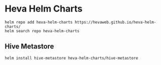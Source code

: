 # Heva Helm Charts

```
helm repo add heva-helm-charts https://hevaweb.github.io/heva-helm-charts/
helm search repo heva-helm-charts
```

## Hive Metastore
```
helm install hive-metastore heva-helm-charts/hive-metastore
```
